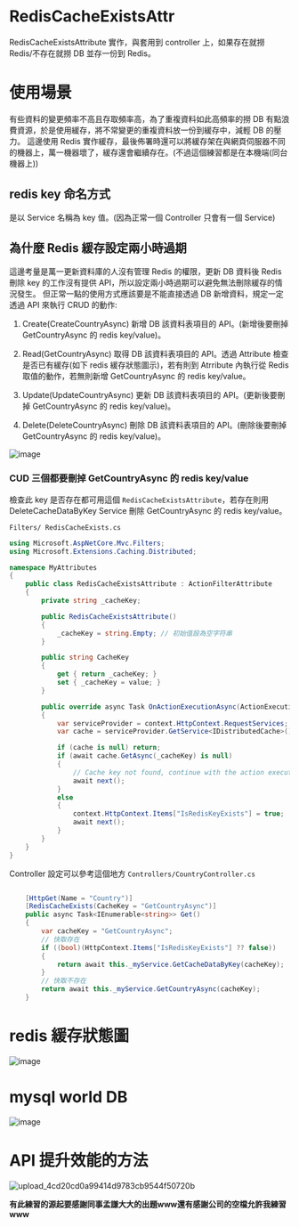 # RedisCacheExistsAttr
RedisCacheExistsAttribute 實作，與套用到 controller 上，如果存在就撈 Redis/不存在就撈 DB 並存一份到 Redis。

# 使用場景

有些資料的變更頻率不高且存取頻率高，為了重複資料如此高頻率的撈 DB 有點浪費資源，於是使用緩存，將不常變更的重複資料放一份到緩存中，減輕 DB 的壓力。
這邊使用 Redis 實作緩存，最後佈署時還可以將緩存架在與網頁伺服器不同的機器上，萬一機器壞了，緩存還會繼續存在。(不過這個練習都是在本機端(同台機器上))

## redis key 命名方式

是以 Service 名稱為 key 值。(因為正常一個 Controller 只會有一個 Service)

## 為什麼 Redis 緩存設定兩小時過期

這邊考量是萬一更新資料庫的人沒有管理 Redis 的權限，更新 DB 資料後 Redis 刪除 key 的工作沒有提供 API，所以設定兩小時過期可以避免無法刪除緩存的情況發生。
但正常一點的使用方式應該要是不能直接透過 DB 新增資料，規定一定透過 API 來執行 CRUD 的動作:
1. Create(CreateCountryAsync)
新增 DB 該資料表項目的 API。(新增後要刪掉 GetCountryAsync 的 redis key/value)。

2. Read(GetCountryAsync)
取得 DB 該資料表項目的 API。透過 Attribute 檢查是否已有緩存(如下 redis 緩存狀態圖示)，若有則到 Atrribute 內執行從 Redis 取值的動作，若無則新增 GetCountryAsync 的 redis key/value。

3. Update(UpdateCountryAsync)
更新 DB 該資料表項目的 API。(更新後要刪掉 GetCountryAsync 的 redis key/value)。

4. Delete(DeleteCountryAsync)
刪除 DB 該資料表項目的 API。(刪除後要刪掉 GetCountryAsync 的 redis key/value)。

![image](https://github.com/kiwijang/RedisCacheExistsAttr/assets/21300139/6fb17f60-e9a5-4b85-8269-fea9b095ffd5)


### CUD 三個都要刪掉 GetCountryAsync 的 redis key/value

檢查此 key 是否存在都可用這個 `RedisCacheExistsAttribute`，若存在則用 DeleteCacheDataByKey Service 刪除 GetCountryAsync 的 redis key/value。

`Filters/ RedisCacheExists.cs`
``` c#
using Microsoft.AspNetCore.Mvc.Filters;
using Microsoft.Extensions.Caching.Distributed;

namespace MyAttributes
{
    public class RedisCacheExistsAttribute : ActionFilterAttribute
    {
        private string _cacheKey;

        public RedisCacheExistsAttribute()
        {
            _cacheKey = string.Empty; // 初始值設為空字符串
        }

        public string CacheKey
        {
            get { return _cacheKey; }
            set { _cacheKey = value; }
        }

        public override async Task OnActionExecutionAsync(ActionExecutingContext context, ActionExecutionDelegate next)
        {
            var serviceProvider = context.HttpContext.RequestServices;
            var cache = serviceProvider.GetService<IDistributedCache>();

            if (cache is null) return;
            if (await cache.GetAsync(_cacheKey) is null)
            {
                // Cache key not found, continue with the action execution
                await next();
            }
            else
            {
                context.HttpContext.Items["IsRedisKeyExists"] = true;
                await next();
            }
        }
    }
}
```

Controller 設定可以參考這個地方
`Controllers/CountryController.cs`
``` C#

    [HttpGet(Name = "Country")]
    [RedisCacheExists(CacheKey = "GetCountryAsync")]
    public async Task<IEnumerable<string>> Get()
    {
        var cacheKey = "GetCountryAsync";
        // 快取存在
        if ((bool)(HttpContext.Items["IsRedisKeyExists"] ?? false))
        {
            return await this._myService.GetCacheDataByKey(cacheKey);
        }
        // 快取不存在
        return await this._myService.GetCountryAsync(cacheKey);
    }
```

# redis 緩存狀態圖
![image](https://github.com/kiwijang/RedisCacheExistsAttr/assets/21300139/750c1235-9b6e-4d6e-a521-493e8d019068)

# mysql world DB
![image](https://github.com/kiwijang/RedisCacheExistsAttr/assets/21300139/5e30a4a2-bb37-4f41-8acd-274be134739e)

# API 提升效能的方法
![upload_4cd20cd0a99414d9783cb9544f50720b](https://github.com/kiwijang/RedisCacheExistsAttr/assets/21300139/ff99d93b-98af-49c5-877e-bf10f7a85dc5)

**有此練習的源起要感謝同事孟謙大大的出題www還有感謝公司的空檔允許我練習www**

